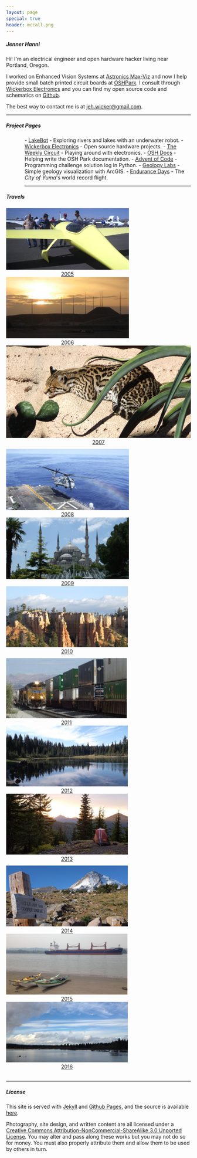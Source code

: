 ```yaml
---
layout: page
special: true
header: mccall.png
---
```


##### Jenner Hanni

Hi! I'm an electrical engineer and open hardware hacker living near Portland, Oregon. 

I worked on Enhanced Vision Systems at <a href="http://max-viz.com">Astronics Max-Viz</a> and now I help provide small batch printed circuit boards at <a href="http://oshpark.com">OSHPark</a>. I consult through <a href="http://wickerbox.net">Wickerbox Electronics</a> and you can find my open source code and schematics on <a href="http://github.com/wicker/">Github</a>.

The best way to contact me is at <a href="mailto:jeh.wicker@gmail.com">jeh.wicker@gmail.com</a>.

<hr>

##### <a id="projects" style="color: #000;">Project Pages</a>
<div style="width: 10%; float:left;"><br /><br /><br /><br /><br /><br /><br /><br /><br /></div>
- <a href="/lakebot/">LakeBot</a> - Exploring rivers and lakes with an underwater robot.  
- <a href="http://wickerbox.net/">Wickerbox Electronics</a> - Open source hardware projects.  
- <a href="/the-weekly-circuit/">The Weekly Circuit</a> - Playing around with electronics.  
- <a href="http://docs.oshpark.com/">OSH Docs</a> - Helping write the OSH Park documentation.
- <a href="/advent-of-code/">Advent of Code</a> - Programming challenge solution log in Python.  
- <a href="/geo-labs/">Geology Labs</a> - Simple geology visualization with ArcGIS.
- <a href="/endurance-days">Endurance Days</a> - The <em>City of Yuma</em>'s world record flight.
<hr>

##### Travels

<div class="container" style="text-align:center;">
  <div class="value-props row" style="margin-top: 10px;">
	  <div class="four columns blogthumb"><a href="/travels/index.html#2005"><img style="width: 100%; margin: 0px;" src="/img/thumbs/copperstate.png">2005</a></div>
	  <div class="four columns blogthumb"><a href="/travels/index.html#2006"><img style="width: 100%; margin: 0px;" src="/img/thumbs/alasad.png">2006</a></div>
	  <div class="four columns blogthumb"><a href="/travels/index.html#2007"><img style="width: 100%; margin: 0px;" src="/img/thumbs/asdm.png">2007</a></div>
	</div>
  <div class="value-props row" style="margin-top: 10px;">
	  <div class="four columns blogthumb"><a href="/travels/index.html#2008"><img style="width: 100%; margin: 0px;" src="/img/thumbs/flightops.png">2008</a></div>
	  <div class="four columns blogthumb"><a href="/travels/index.html#2009"><img style="width: 100%; margin: 0px;" src="/img/thumbs/istanbul.png">2009</a></div>
	  <div class="four columns blogthumb"><a href="/travels/index.html#2010"><img style="width: 100%; margin: 0px;" src="/img/thumbs/brycecanyon.png">2010</a></div>
	</div>
  <div class="value-props row" style="margin-top: 10px;">
	  <div class="four columns blogthumb"><a href="/travels/index.html#2011"><img style="width: 100%; margin: 0px;" src="/img/thumbs/kelsodepot.png">2011</a></div>
	  <div class="four columns blogthumb"><a href="/travels/index.html#2012"><img style="width: 100%; margin: 0px;" src="/img/thumbs/polecreek.png">2012</a></div>
	  <div class="four columns blogthumb"><a href="/travels/index.html#2013"><img style="width: 100%; margin: 0px;" src="/img/thumbs/tumble.png">2013</a></div>
	</div>
  <div class="value-props row" style="margin-top: 10px;">
	  <div class="four columns blogthumb"><a href="/travels/index.html#2014"><img style="width: 100%; margin: 0px;" src="/img/thumbs/cooperspur.png">2014</a></div>
	  <div class="four columns blogthumb"><a href="/travels/index.html#2015"><img style="width: 100%; margin: 0px;" src="/img/thumbs/kayaking.png">2015</a></div>
	  <div class="four columns blogthumb"><a href="/travels/index.html#2016"><img style="width: 100%; margin: 0px;" src="/img/thumbs/refuge-flooded.png">2016</a></div>
	</div>
</div>
<br />	

<hr>

##### License

This site is served with <a href="https://jekyllrb.com/">Jekyll</a> and <a href="https://pages.github.com/">Github Pages</a>, and the source is available <a href="http://github.com/wicker/wicker.github.io">here</a>.

Photography, site design, and written content are all licensed under a <a href="http://creativecommons.org/licenses/by-nc-sa/3.0/">Creative Commons Attribution-NonCommercial-ShareAlike 3.0 Unported License</a>. You may alter and pass along these works but you may not do so for money. You must also properly attribute them and allow them to be used by others in turn.


